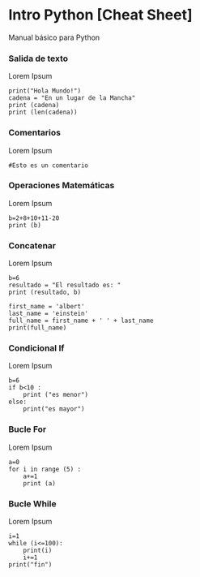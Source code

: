 # Intro Python [Cheat Sheet]

Manual básico para Python

### Salida de texto
Lorem Ipsum
```
print("Hola Mundo!")
cadena = "En un lugar de la Mancha"
print (cadena)
print (len(cadena))
```

### Comentarios
Lorem Ipsum
```
#Esto es un comentario
```

### Operaciones Matemáticas
Lorem Ipsum
```
b=2+8+10+11-20
print (b)
```

### Concatenar
Lorem Ipsum
```
b=6
resultado = "El resultado es: "
print (resultado, b)
```
```
first_name = 'albert'
last_name = 'einstein'
full_name = first_name + ' ' + last_name
print(full_name)
```

### Condicional If
Lorem Ipsum
```
b=6
if b<10 :
    print ("es menor")
else:
    print("es mayor")
```

### Bucle For
Lorem Ipsum
```
a=0
for i in range (5) :
    a+=1
    print (a)
```

### Bucle While
Lorem Ipsum
```
i=1
while (i<=100):
    print(i)
    i+=1
print("fin")
```
